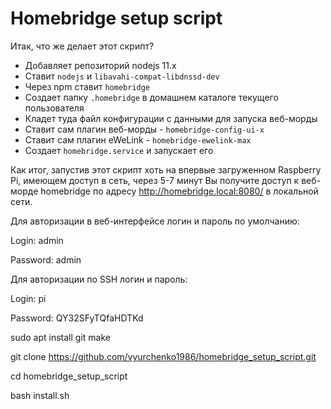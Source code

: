 # Homebridge setup script

Итак, что же делает этот скрипт?

* Добавляет репозиторий nodejs 11.x
* Ставит `nodejs` и `libavahi-compat-libdnssd-dev`
* Через npm ставит `homebridge`
* Создает папку `.homebridge` в домашнем каталоге текущего пользователя
* Кладет туда файл конфигурации с данными для запуска веб-морды
* Ставит сам плагин веб-морды - `homebridge-config-ui-x`
* Ставит сам плагин eWeLink - `homebridge-ewelink-max`
* Создает `homebridge.service` и запускает его

Как итог, запустив этот скрипт хоть на впервые загруженном Raspberry Pi, имеющем доступ в сеть, через 5-7 минут Вы получите доступ к веб-морде homebridge по адресу http://homebridge.local:8080/ в локальной сети.

Для авторизации в веб-интерфейсе логин и пароль по умолчанию:

Login: admin

Password: admin

Для авторизации  по SSH логин и пароль:

Login: pi

Password: QY32SFyTQfaHDTKd

sudo apt install git make

git clone https://github.com/vyurchenko1986/homebridge_setup_script.git

cd homebridge_setup_script

bash install.sh

